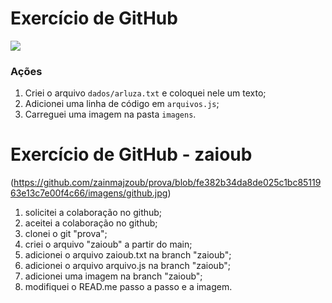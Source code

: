# Exercício de GitHub

![](https://github.com/arleysouza/esof/blob/main/imagens/ilustracao.png)

### Ações

1. Criei o arquivo `dados/arluza.txt` e coloquei nele um texto;
2. Adicionei uma linha de código em `arquivos.js`;
3. Carreguei uma imagem na pasta `imagens`.


# Exercício de GitHub - zaioub

(https://github.com/zainmajzoub/prova/blob/fe382b34da8de025c1bc8511963e13c7e00f4c66/imagens/github.jpg)

1. solicitei a colaboração no github;
2. aceitei a colaboração no github;
3. clonei o git "prova";
4. criei o arquivo "zaioub" a partir do main;
5. adicionei o arquivo zaioub.txt na branch "zaioub";
6. adicionei o arquivo arquivo.js na branch "zaioub";
7. adicionei uma imagem na branch "zaioub";
8. modifiquei o READ.me passo a passo e a imagem.
